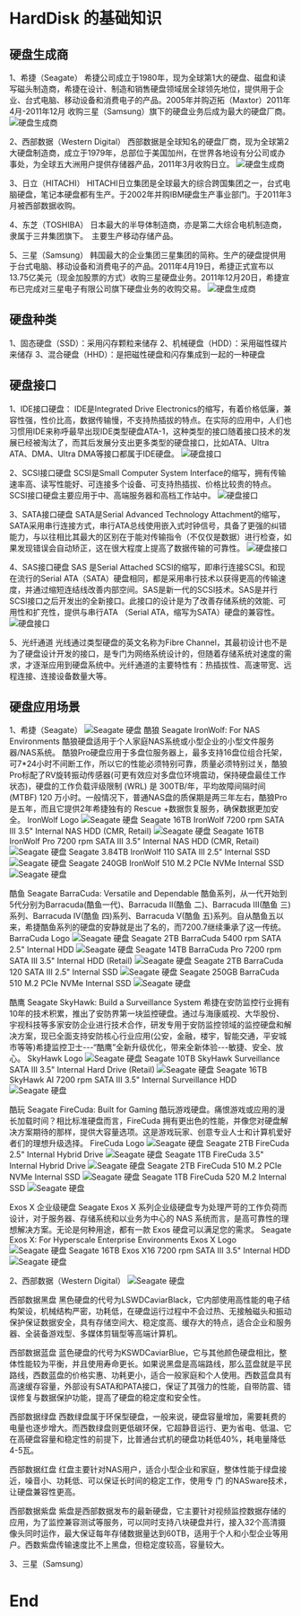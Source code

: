 # HardDisk 的基础知识

## 硬盘生成商
1、希捷（Seagate）
希捷公司成立于1980年，现为全球第1大的硬盘、磁盘和读写磁头制造商，希捷在设计、制造和销售硬盘领域居全球领先地位，提供用于企业、台式电脑、移动设备和消费电子的产品。2005年并购迈拓（Maxtor）2011年4月-2011年12月 收购三星（Samsung）旗下的硬盘业务后成为最大的硬盘厂商。
![硬盘生成商](./images/image001.png)

2、西部数据（Western Digital）
西部数据是全球知名的硬盘厂商，现为全球第2大硬盘制造商，成立于1979年，总部位于美国加州，在世界各地设有分公司或办事处，为全球五大洲用户提供存储器产品，2011年3月收购日立。
![硬盘生成商](./images/image002.png)

3、日立（HITACHI）
HITACHI日立集团是全球最大的综合跨国集团之一，台式电脑硬盘，笔记本硬盘都有生产。于2002年并购IBM硬盘生产事业部门。于2011年3月被西部数据收购。

4、东芝（TOSHIBA）
日本最大的半导体制造商，亦是第二大综合电机制造商，隶属于三井集团旗下。　主要生产移动存储产品。

5、三星（Samsung）
韩国最大的企业集团三星集团的简称。生产的硬盘提供用于台式电脑、移动设备和消费电子的产品。2011年4月19日，希捷正式宣布以13.75亿美元（现金加股票的方式）收购三星硬盘业务。2011年12月20日，希捷宣布已完成对三星电子有限公司旗下硬盘业务的收购交易。
![硬盘生成商](./images/image005.png)

## 硬盘种类
1、固态硬盘（SSD）：采用闪存颗粒来储存
2、机械硬盘（HDD）：采用磁性碟片来储存
3、混合硬盘（HHD）：是把磁性硬盘和闪存集成到一起的一种硬盘

## 硬盘接口
1、IDE接口硬盘：
IDE是Integrated Drive Electronics的缩写，有着价格低廉，兼容性强，性价比高，数据传输慢，不支持热插拔的特点。在实际的应用中，人们也习惯用IDE来称呼最早出现IDE类型硬盘ATA-1，这种类型的接口随着接口技术的发展已经被淘汰了，而其后发展分支出更多类型的硬盘接口，比如ATA、Ultra ATA、DMA、Ultra DMA等接口都属于IDE硬盘。
![硬盘接口](./images/image006.png)

2、SCSI接口硬盘
SCSI是Small Computer System Interface的缩写，拥有传输速率高、读写性能好、可连接多个设备、可支持热插拔、价格比较贵的特点。SCSI接口硬盘主要应用于中、高端服务器和高档工作站中。
![硬盘接口](./images/image007.png)

3、SATA接口硬盘
SATA是Serial Advanced Technology Attachment的缩写，SATA采用串行连接方式，串行ATA总线使用嵌入式时钟信号，具备了更强的纠错能力，与以往相比其最大的区别在于能对传输指令（不仅仅是数据）进行检查，如果发现错误会自动矫正，这在很大程度上提高了数据传输的可靠性。
![硬盘接口](./images/image008.png)

4、SAS接口硬盘
SAS 是Serial Attached SCSI的缩写，即串行连接SCSI。和现在流行的Serial ATA（SATA）硬盘相同，都是采用串行技术以获得更高的传输速度，并通过缩短连结线改善内部空间。SAS是新一代的SCSI技术。SAS是并行SCSI接口之后开发出的全新接口。此接口的设计是为了改善存储系统的效能、可用性和扩充性，提供与串行ATA （Serial ATA，缩写为SATA）硬盘的兼容性。
![硬盘接口](./images/image009.png)

5、光纤通道
光线通过类型硬盘的英文名称为Fibre Channel，其最初设计也不是为了硬盘设计开发的接口，是专门为网络系统设计的，但随着存储系统对速度的需求，才逐渐应用到硬盘系统中。光纤通道的主要特性有：热插拔性、高速带宽、远程连接、连接设备数量大等。

## 硬盘应用场景
1、希捷（Seagate）
![Seagate 硬盘](./images/image010.png)
酷狼
Seagate IronWolf: For NAS Environments
酷狼硬盘适用于个人家庭NAS系统或小型企业的小型文件服务器/NAS系统。
酷狼Pro硬盘应用于多盘位服务器上，最多支持16盘位组合托架，可7*24小时不间断工作，所以它的性能必须特别可靠，质量必须特别过关，酷狼Pro标配了RV旋转振动传感器(可更有效应对多盘位环境震动，保持硬盘最佳工作状态)，硬盘的工作负载评级限制 (WRL) 是 300TB/年，平均故障间隔时间 (MTBF) 120 万小时。一般情况下，普通NAS盘的质保期是两三年左右，酷狼Pro是五年，而且它提供2年希捷独有的 Rescue +数据恢复服务，确保数据更加安全。
IronWolf Logo
![Seagate 硬盘](./images/image011.png)
Seagate 16TB IronWolf 7200 rpm SATA III 3.5" Internal NAS HDD (CMR, Retail)
![Seagate 硬盘](./images/image012.png)
Seagate 16TB IronWolf Pro 7200 rpm SATA III 3.5" Internal NAS HDD (CMR, Retail)
![Seagate 硬盘](./images/image013.png)
Seagate 3.84TB IronWolf 110 SATA III 2.5" Internal SSD
![Seagate 硬盘](./images/image014.png)
Seagate 240GB IronWolf 510 M.2 PCIe NVMe Internal SSD
![Seagate 硬盘](./images/image015.png)

酷鱼
Seagate BarraCuda: Versatile and Dependable
酷鱼系列，从一代开始到5代分别为Barracuda(酷鱼一代)、Barracuda II(酷鱼 二)、Barracuda III(酷鱼 三)系列、Barracuda IV(酷鱼 四)系列、Barracuda V(酷鱼 五)系列。自从酷鱼五以来，希捷酷鱼系列的硬盘的安静就是出了名的，而7200.7继续秉承了这一传统。
BarraCuda Logo
![Seagate 硬盘](./images/image016.png)
Seagate 2TB BarraCuda 5400 rpm SATA 2.5" Internal HDD
![Seagate 硬盘](./images/image017.png)
Seagate 14TB BarraCuda Pro 7200 rpm SATA III 3.5" Internal HDD (Retail)
![Seagate 硬盘](./images/image018.png)
Seagate 2TB BarraCuda 120 SATA III 2.5" Internal SSD
![Seagate 硬盘](./images/image019.png)
Seagate 250GB BarraCuda 510 M.2 PCIe NVMe Internal SSD
![Seagate 硬盘](./images/image020.png)

酷鹰
Seagate SkyHawk: Build a Surveillance System
希捷在安防监控行业拥有10年的技术积累，推出了安防界第一块监控硬盘。通过与海康威视、大华股份、宇视科技等多家安防企业进行技术合作，研发专用于安防监控领域的监控硬盘和解决方案，现已全面支持安防核心行业应用(公安，金融，楼宇，智能交通，平安城市等等)希捷监控卫士---“酷鹰”全新升级优化，带来全新体验---敏捷、安全、放心。
SkyHawk Logo
![Seagate 硬盘](./images/image021.png)
Seagate 10TB SkyHawk Surveillance SATA III 3.5" Internal Hard Drive (Retail)
![Seagate 硬盘](./images/image022.png)
Seagate 16TB SkyHawk AI 7200 rpm SATA III 3.5" Internal Surveillance HDD
![Seagate 硬盘](./images/image023.png)

酷玩
Seagate FireCuda: Built for Gaming
酷玩游戏硬盘。痛恨游戏或应用的漫长加载时间？相比标准硬盘而言，FireCuda 拥有更出色的性能，并像您对硬盘解决方案期待的那样，提供大容量选项。这是游戏玩家、创意专业人士和计算机爱好者们的理想升级选择。
FireCuda Logo
![Seagate 硬盘](./images/image024.png)
Seagate 2TB FireCuda 2.5" Internal Hybrid Drive
![Seagate 硬盘](./images/image025.png)
Seagate 1TB FireCuda 3.5" Internal Hybrid Drive
![Seagate 硬盘](./images/image026.png)
Seagate 2TB FireCuda 510 M.2 PCIe NVMe Internal SSD
![Seagate 硬盘](./images/image027.png)
Seagate 1TB FireCuda 520 M.2 Internal SSD
![Seagate 硬盘](./images/image028.png)

Exos X 企业级硬盘
Seagate Exos X 系列企业级硬盘专为处理严苛的工作负荷而设计，对于服务器、存储系统和以业务为中心的 NAS 系统而言，是高可靠性的理想解决方案。无论是何种用途，都有一款 Exos 硬盘可以满足您的需求。
Seagate Exos X: For Hyperscale Enterprise Environments
Exos X Logo
![Seagate 硬盘](./images/image029.png)
Seagate 16TB Exos X16 7200 rpm SATA III 3.5" Internal HDD
![Seagate 硬盘](./images/image030.png)

2、西部数据（Western Digital）
![Seagate 硬盘](./images/image031.png)

西部数据黑盘
黑色硬盘的代号为LSWDCaviarBlack，它内部使用高性能的电子结构架设，机械结构严密，功耗低，在硬盘运行过程中不会过热、无接触磁头和振动保护保证数据安全，具有存储空间大、稳定度高、缓存大的特点，适合企业和服务器、全装备游戏型、多媒体剪辑型等高端计算机。

西部数据蓝盘
蓝色硬盘的代号为KSWDCaviarBlue，它与其他颜色硬盘相比，整体性能较为平衡，并且使用寿命更长。如果说黑盘是高端路线，那么蓝盘就是平民路线，西数蓝盘的价格实惠、功耗更小，适合一般家庭和个人使用。西数蓝盘具有高速缓存容量，外部设有SATA和PATA接口，保证了其强力的性能，自带防震、错误修复与数据保护功能，提高了硬盘的稳定度和安全性。

西部数据绿盘
西数绿盘属于环保型硬盘，一般来说，硬盘容量增加，需要耗费的电量也逐步增大。而西数绿盘则更低碳环保，它超静音运行、更为省电、低温、它在高硬盘容量和稳定性的前提下，比普通台式机的硬盘功耗低40%，耗电量降低4-5瓦。

西部数据红盘
红盘主要针对NAS用户，适合小型企业和家庭，整体性能于绿盘接近，噪音小、功耗低、可以保证长时间的稳定工作，使用专 门 的NASware技术，让硬盘兼容性更高。

西部数据紫盘
紫盘是西部数据发布的最新硬盘，它主要针对视频监控数据存储的应用，为了监控兼容测试等服务，可以同时支持八块硬盘并行，接入32个高清摄像头同时运作，最大保证每年存储数据量达到60TB，适用于个人和小型企业等用户。西数紫盘传输速度比不上黑盘，但稳定度较高，容量较大。

3、三星（Samsung）





# End